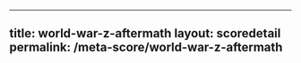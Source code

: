 ---
        
title: world-war-z-aftermath
layout: scoredetail
permalink: /meta-score/world-war-z-aftermath
---